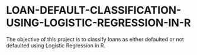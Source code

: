 # LOAN-DEFAULT-CLASSIFICATION-USING-LOGISTIC-REGRESSION-IN-R
The objective of this project is to classify loans as either defaulted or not defaulted using Logistic Regression in R.
